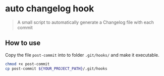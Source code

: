 # auto changelog hook

> A small script to automatically generate a Changelog file with each commit

## How to use

Copy the file `post-commit` into to folder `.git/hooks/` and make it executable.

```bash
chmod +x post-commit
cp post-commit ${YOUR_PROJECT_PATH}/.git/hooks
```
